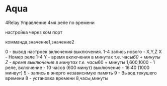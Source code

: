 # Aqua
4Relay
Управление 4мя реле по времени

настройка через ком порт


комманда,значение1,значение2


0 - вывод настроек включения выключения.
1-4 запись нового - X,Y,Z 
X - Номер реле 1-4
Y - время включения в минутах т.е. часы*60 + минуты  
Z - время выключения в минутах т.е. часы*60 + минуты 
1,600,1000 -  1 реле, включение - 10 часов (600 минут) выключение - 16:40 (1000 минвут)
5 - запись в энерго независимую память
9 - Вывод текушего времени
8 - установка времени 8,часы,минуты

